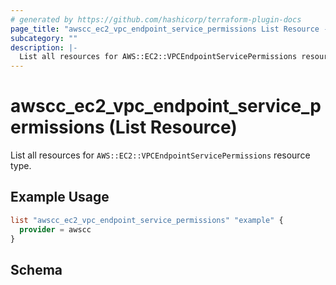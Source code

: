```yaml
---
# generated by https://github.com/hashicorp/terraform-plugin-docs
page_title: "awscc_ec2_vpc_endpoint_service_permissions List Resource - terraform-provider-awscc"
subcategory: ""
description: |-
  List all resources for AWS::EC2::VPCEndpointServicePermissions resource type.
---
```


# awscc_ec2_vpc_endpoint_service_permissions (List Resource)

List all resources for `AWS::EC2::VPCEndpointServicePermissions` resource type.

## Example Usage

```terraform
list "awscc_ec2_vpc_endpoint_service_permissions" "example" {
  provider = awscc
}
```

<!-- schema generated by tfplugindocs -->
## Schema
